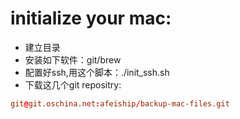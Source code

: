 # initialize your mac:

+ 建立目录
+ 安装如下软件：git/brew
+ 配置好ssh,用这个脚本：./init_ssh.sh
+ 下载这几个git repositry:

```conf
git@git.oschina.net:afeiship/backup-mac-files.git

```
